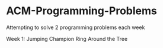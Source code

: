 # ACM-Programming-Problems
Attempting to solve 2 programming problems each week

Week 1: Jumping Champion
		Ring Around the Tree
